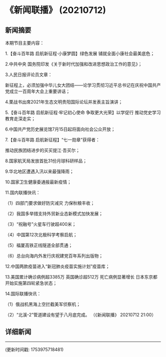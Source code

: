 # 《新闻联播》 (20210712)

## 新闻摘要

本期节目主要内容：


1.【奋斗百年路 启航新征程·小康梦圆】绿色发展 铺就全面小康社会最美底色；


2.中共中央 国务院印发《关于新时代加强和改进思想政治工作的意见》；


3.人民日报评论员文章：

新征程上，必须加强中华儿女大团结——论学习贯彻习近平总书记在庆祝中国共产党成立一百周年大会上重要讲话；


4.栗战书出席2021年生态文明贵阳国际论坛并发表主旨演讲；


5.【奋斗百年路 启航新征程·牢记初心使命 争取更大光荣】以学促行 推动党史学习教育走深走实；


6.中国共产党历史展览馆7月15日起将面向社会公众开放；


7.【奋斗百年路 启航新征程】“七一勋章”获得者：

推动民族团结进步的买买提江·吾买尔；


8.国家航天局发放首批31份月球科研样品；


9.华北地区遭遇入汛以来最强降雨；


10.国家卫生健康委通报最新疫情；


11.国内联播快讯：


（1）四部门要求做好防灾减灾 力保秋粮丰收；


（2）我国多举措支持外贸新业态新模式加快发展；


（3）“祝融号”火星车行驶超400米；


（4）中国第12次北极科学考察启航；


（5）福厦高铁正线隧道全部贯通；


（6）总台向海内外发行庆祝建党百年系列出版物；


12.中国两款疫苗进入“新冠肺炎疫苗实施计划”疫苗库；


13.美国累计确诊病例超3385万 英国确诊超512万 死亡病例显著增长 日本东京都开始实施第四轮紧急状态；


14.国际联播快讯：


（1）俄战机黑海上空拦截美军侦察机；


（2）“北溪-2”管道建设有望于八月底完成。
（《新闻联播》 20210712 21:00）

## 详细新闻

---

(更新时间戳: 1753975718481)

